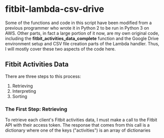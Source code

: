 # fitbit-lambda-csv-drive
Some of the functions and code in this script have been modified from a previous programmer who wrote it in Python 2 to be run in Python 3 on AWS. Other parts, in fact a large portion of it now, are my own original code, including the __fitbit_activities_data_complete__ function and the Google Drive environment setup and CSV file creation parts of the Lambda handler. Thus, I will mostly cover these two aspects of the code here.

## Fitbit Activities Data
There are three steps to this process:
1. Retrieving
2. Interpreting
3. Sorting

### The First Step: Retrieving
To retrieve each client's Fitbit activities data, I must make a call to the Fitbit API with their access token. The response that comes from this call is a dictionary where one of the keys ("activities") is an array of dictionaries
